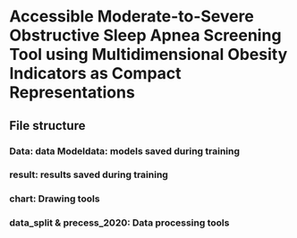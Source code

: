 # Accessible Moderate-to-Severe Obstructive Sleep Apnea Screening Tool using Multidimensional Obesity Indicators as Compact Representations 

## File structure
### Data: data Modeldata: models saved during training
### result: results saved during training
### chart: Drawing tools
### data_split & precess_2020: Data processing tools
